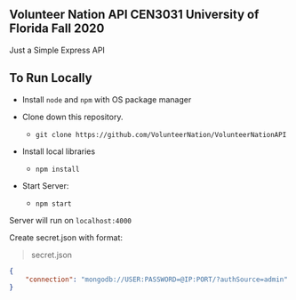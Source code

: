 ## Volunteer Nation API CEN3031 University of Florida Fall 2020

Just a Simple Express API

## To Run Locally
- Install `node` and `npm` with OS package manager

- Clone down this repository.
    - `git clone https://github.com/VolunteerNation/VolunteerNationAPI`

- Install local libraries
    - `npm install`

- Start Server:
    - `npm start`

Server will run on `localhost:4000`

Create secret.json with format:

> secret.json
```json
{
    "connection": "mongodb://USER:PASSWORD=@IP:PORT/?authSource=admin"
}
```
